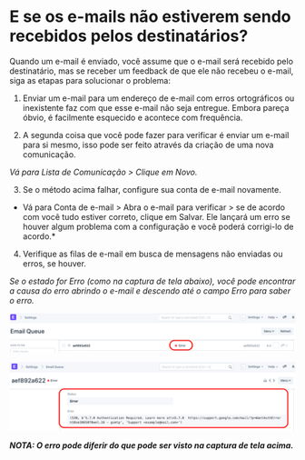 # E se os e-mails não estiverem sendo recebidos pelos destinatários?


Quando um e-mail é enviado, você assume que o e-mail será recebido pelo destinatário, mas se receber um feedback de que ele não recebeu o e-mail, siga as etapas para solucionar o problema:

  


1) Enviar um e-mail para um endereço de e-mail com erros ortográficos ou inexistente faz com que esse e-mail não seja entregue. Embora pareça óbvio, é facilmente esquecido e acontece com frequência.

  


2) A segunda coisa que você pode fazer para verificar é enviar um e-mail para si mesmo, isso pode ser feito através da criação de uma nova comunicação.

  


*Vá para Lista de Comunicação > Clique em Novo.*

  


3) Se o método acima falhar, configure sua conta de e-mail novamente.

  


* Vá para Conta de e-mail > Abra o e-mail para verificar > se de acordo com você tudo estiver correto, clique em Salvar. Ele lançará um erro se houver algum problema com a configuração e você poderá corrigi-lo de acordo.*

  


4) Verifique as filas de e-mail em busca de mensagens não enviadas ou erros, se houver.

  


*Se o estado for Erro (como na captura de tela abaixo), você pode encontrar a causa do erro abrindo o e-mail e descendo até o campo Erro para saber o erro.*

  


![](/files/lNVCy3g.png)

  


![](/files/NJJmwTX.png)

  


***﻿NOTA: O erro pode diferir do que pode ser visto na captura de tela acima.***